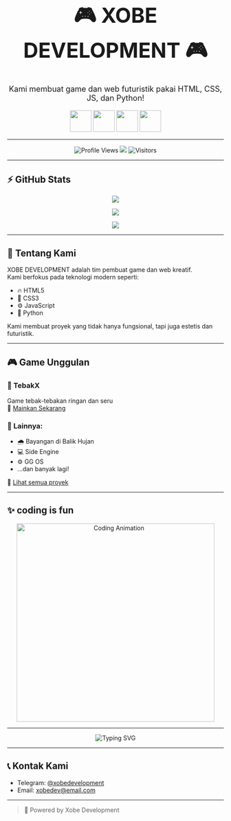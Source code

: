    <h1 align="center" style="font-size:48px;">🎮 XOBE DEVELOPMENT 🎮</h1>
<p align="center" style="font-size:18px;">Kami membuat game dan web futuristik pakai HTML, CSS, JS, dan Python!</p>

<p align="center">
  <img src="https://cdn.jsdelivr.net/gh/devicons/devicon/icons/html5/html5-original.svg" width="50px" />
  <img src="https://cdn.jsdelivr.net/gh/devicons/devicon/icons/css3/css3-original.svg" width="50px" />
  <img src="https://cdn.jsdelivr.net/gh/devicons/devicon/icons/javascript/javascript-original.svg" width="50px" />
  <img src="https://cdn.jsdelivr.net/gh/devicons/devicon/icons/python/python-original.svg" width="50px" />
</p>

---

<p align="center">
  <img src="https://komarev.com/ghpvc/?username=dev123dev33&label=Profile+Views&color=00FFFF&style=flat-square" alt="Profile Views" />
  <img src="https://img.shields.io/github/followers/dev123dev33?label=GitHub+Followers&style=social" />
  <img src="https://badges.pufler.dev/visits/dev123dev33/dev123dev33" alt="Visitors" />
</p>

---

## ⚡  GitHub Stats

<p align="center">
  <img src="https://github-readme-stats.vercel.app/api?username=dev123dev33&show_icons=true&theme=radical&count_private=true&hide_border=true" />
</p>

<p align="center">
  <img src="https://github-readme-streak-stats.herokuapp.com?user=dev123dev33&theme=highcontrast&hide_border=true" />
</p>

<p align="center">
  <img src="https://github-readme-stats.vercel.app/api/top-langs/?username=dev123dev33&layout=compact&theme=radical&hide_border=true" />
</p>

---

## 🧠 Tentang Kami

XOBE DEVELOPMENT adalah tim pembuat game dan web kreatif.  
Kami berfokus pada teknologi modern seperti:

- 🔥 HTML5
- 🎨 CSS3
- ⚙️ JavaScript
- 🧪 Python

Kami membuat proyek yang tidak hanya fungsional, tapi juga estetis dan futuristik.

---

## 🎮 Game Unggulan

### 🔹 TebakX  
Game tebak-tebakan ringan dan seru  
🔗 [Mainkan Sekarang](https://dev123dev33.github.io/tebakx/)

### 🔸 Lainnya:
- 🌧️ Bayangan di Balik Hujan  
- 💻 Side Engine  
- ⚙️ GG OS  
- ...dan banyak lagi!

📁 [Lihat semua proyek](https://github.com/dev123dev33?tab=repositories)

---

## ✨ coding is fun

<p align="center">
  <img src="https://media.giphy.com/media/qgQUggAC3Pfv687qPC/giphy.gif" width="460px" alt="Coding Animation">
</p>

---



<p align="center">
  <img src="https://readme-typing-svg.herokuapp.com?font=Fira+Code&size=24&duration=3000&pause=1000&color=00F7FF&center=true&vCenter=true&width=600&lines=Selamat+Datang+di+XOBE+DEVELOPMENT;Kami+membuat+web+%26+game+keren!;Follow+GitHub+kami+🔥" alt="Typing SVG" />
</p>

---

## 📞 Kontak Kami

- Telegram: [@xobedevelopment](https://t.me/xobedevelopment)  
- Email: [xobedev@email.com](mailto:xobedev@email.com)

---

> 🧠 Powered by Xobe Development
